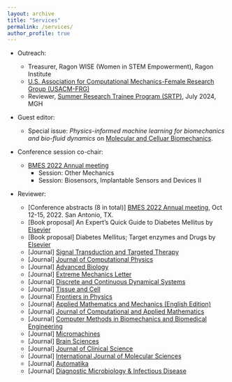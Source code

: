 ```yaml
---
layout: archive
title: "Services"
permalink: /services/
author_profile: true
---
```

- Outreach:
  - Treasurer, Ragon WISE (Women in STEM Empowerment), Ragon Institute
  - [U.S. Association for Computational Mechanics-Female Research Group (USACM-FRG)](https://frgusacm.org/)
  - Reviewer, [Summer Research Trainee Program (SRTP)](https://www.massgeneral.org/cdi/programs/students/summer-research-trainee-program-srtp), July 2024, MGH
- Guest editor:
  - Special issue: *Physics-informed machine learning for biomechanics and bio-fluid dynamics* on [Molecular and Celluar Biomechanics](https://www.techscience.com/journal/mcb).

- Conference session co-chair:
  - [BMES 2022 Annual meeting](https://www.bmes.org/annualmeeting)
    - Session: Other Mechanics
    - Session: Biosensors, Implantable Sensors and Devices II
- Reviewer:
  - [Conference abstracts (8 in total)] [BMES 2022 Annual meeting](https://www.bmes.org/annualmeeting), Oct 12-15, 2022. San Antonio, TX.
  - [Book proposal] An Expert’s Quick Guide to Diabetes Mellitus by [Elsevier](https://www.elsevier.com)
  - [Book proposal] Diabetes Mellitus; Target enzymes and Drugs by [Elsevier](https://www.elsevier.com)
  - [Journal] [Signal Transduction and Targeted Therapy](https://www.nature.com/sigtrans/)
  - [Journal] [Journal of Computational Physics](https://www.journals.elsevier.com/journal-of-computational-physics)
  - [Journal] [Advanced Biology](https://onlinelibrary.wiley.com/journal/27010198)
  - [Journal] [Extreme Mechanics Letter](https://www.sciencedirect.com/journal/extreme-mechanics-letters)
  - [Journal] [Discrete and Continuous Dynamical Systems](https://www.aimsciences.org/journal/1937-1632)
  - [Journal] [Tissue and Cell](https://www.sciencedirect.com/journal/tissue-and-cell)
  - [Journal] [Frontiers in Physics](https://www.frontiersin.org/journals/physics)
  - [Journal] [Applied Mathematics and Mechanics (English Edition)](https://www.springer.com/journal/10483)
  - [Journal] [Journal of Computational and Applied Mathematics](https://www.sciencedirect.com/journal/journal-of-computational-and-applied-mathematics)
  - [Journal] [Computer Methods in Biomechanics and Biomedical Engineering](https://www.tandfonline.com/toc/gcmb20/current)
  - [Journal] [Micromachines](https://www.mdpi.com/journal/micromachines)
  - [Journal] [Brain Sciences](https://www.mdpi.com/journal/brainsci)
  - [Journal] [Journal of Clinical Science](https://www.mdpi.com/journal/jcm)
  - [Journal] [International Journal of Molecular Sciences](https://www.mdpi.com/journal/ijms)
  - [Journal] [Automatika](https://www.tandfonline.com/toc/taut20/current)
  - [Journal] [Diagnostic Microbiology & Infectious Disease](https://www.sciencedirect.com/journal/diagnostic-microbiology-and-infectious-disease)
  

